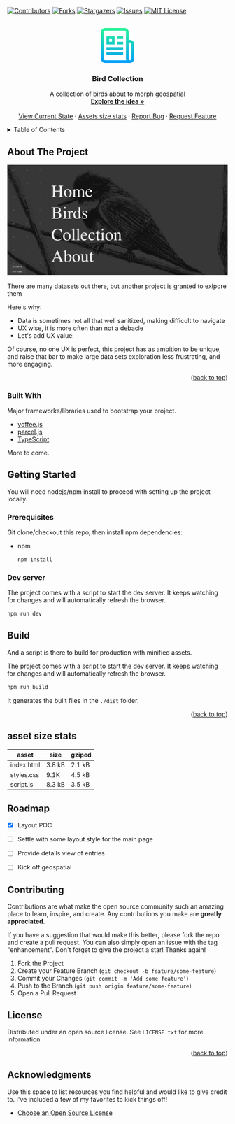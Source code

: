<a name="readme-top"></a>



<!-- PROJECT SHIELDS -->
[![Contributors][contributors-shield]][contributors-url]
[![Forks][forks-shield]][forks-url]
[![Stargazers][stars-shield]][stars-url]
[![Issues][issues-shield]][issues-url]
[![MIT License][license-shield]][license-url]



<!-- PROJECT LOGO -->
<br />
<div align="center">
  <img src="images/logo.png" alt="Logo" width="80" height="80">

  <h3 align="center">Bird Collection</h3>

  <p align="center">
    A collection of birds about to morph geospatial
    <br />
    <a href="https://github.com/hirako2000/hirako-bird-collection/#about-the-project"><strong>Explore the idea »</strong></a>
    <br />
    <br />
    <a href="https://hirako-bird-collection.surge.sh">View Current State</a>
    ·
    <a href="https://github.com/hirako2000/hirako-bird-collection/#asset-size-stats">Assets size stats</a>
    ·
    <a href="https://github.com/hirako2000/hirako-bird-collection/issues">Report Bug</a>
    ·
    <a href="https://github.com/hirako2000/hirako-bird-collection/issues">Request Feature</a>
  </p>
</div>



<!-- TABLE OF CONTENTS -->
<details>
  <summary>Table of Contents</summary>
  <ol>
    <li>
      <a href="#about-the-project">idea</a>
      <ul>
        <li><a href="#built-with">Built With</a></li>
      </ul>
    </li>
    <li>
      <a href="#getting-started">Getting Started</a>
      <ul>
        <li><a href="#prerequisites">Prerequisites</a></li>
        <li><a href="#installation">Installation</a></li>
      </ul>
    </li>
    <li><a href="#usage">Usage</a></li>
    <li><a href="#roadmap">Roadmap</a></li>
    <li><a href="#contributing">Contributing</a></li>
    <li><a href="#license">License</a></li>
    <li><a href="#contact">Contact</a></li>
    <li><a href="#acknowledgments">Acknowledgments</a></li>
  </ol>
</details>



<!-- ABOUT THE PROJECT -->
## About The Project

[![Product Name Screen Shot][product-screenshot]](https://hirako-bird-collection.surge.sh)

There are many datasets out there, but another project is granted to exlpore them

Here's why:
* Data is sometimes not all that well sanitized, making difficult to navigate
* UX wise, it is more often than not a debacle
* Let's add UX value:

Of course, no one UX is perfect,  this project has as ambition to be unique, and raise that bar to make large data sets exploration less frustrating, and more engaging.

<p align="right">(<a href="#readme-top">back to top</a>)</p>

### Built With

Major frameworks/libraries used to bootstrap your project.

* [yoffee.js](https://yoffee.netlify.app)
* [parcel.js](https://parceljs.org/)
* [TypeScript](https://www.typescriptlang.org/)

More to come.

<!-- GETTING STARTED -->
## Getting Started

You will need nodejs/npm install to proceed with setting up the project locally.

### Prerequisites

Git clone/checkout this repo, then install npm dependencies:
* npm
  ```sh
  npm install
  ```

### Dev server

The project comes with a script to start the dev server. It keeps watching for changes and will automatically refresh the browser.

  ```sh
  npm run dev
  ```

<!-- USAGE EXAMPLES -->
## Build

And a script is there to build for production with minified assets.

The project comes with a script to start the dev server. It keeps watching for changes and will automatically refresh the browser.

  ```sh
  npm run build
  ```
  
  It generates the built files in the `./dist` folder.

<p align="right">(<a href="#readme-top">back to top</a>)</p>


## asset size stats

| asset      | size   | gziped |
| ---------- | ------ | ------ |
| index.html | 3.8 kB | 2.1 kB |
| styles.css | 9.1K   | 4.5 kB |
| script.js  | 8.3 kB | 3.5 kB |
	
<!-- ROADMAP -->
## Roadmap

- [x] Layout POC
- [ ] Settle with some layout style for the main page
- [ ] Provide details view of entries
- [ ] Kick off geospatial


<!-- CONTRIBUTING -->
## Contributing

Contributions are what make the open source community such an amazing place to learn, inspire, and create. Any contributions you make are **greatly appreciated**.

If you have a suggestion that would make this better, please fork the repo and create a pull request. You can also simply open an issue with the tag "enhancement".
Don't forget to give the project a star! Thanks again!

1. Fork the Project
2. Create your Feature Branch (`git checkout -b feature/some-feature`)
3. Commit your Changes (`git commit -m 'Add some feature'`)
4. Push to the Branch (`git push origin feature/some-feature`)
5. Open a Pull Request


<!-- LICENSE -->
## License

Distributed under an open source license. See `LICENSE.txt` for more information.

<p align="right">(<a href="#readme-top">back to top</a>)</p>



<!-- ACKNOWLEDGMENTS -->
## Acknowledgments

Use this space to list resources you find helpful and would like to give credit to. I've included a few of my favorites to kick things off!

* [Choose an Open Source License](https://choosealicense.com)


<!-- MARKDOWN LINKS & IMAGES -->
[contributors-shield]: https://img.shields.io/github/contributors/hirako2000/hirako-bird-collection.svg?style=for-the-badge
[contributors-url]: https://github.com/hirako2000/hirako-bird-collection/graphs/contributors
[forks-shield]: https://img.shields.io/github/forks/hirako2000/hirako-bird-collection.svg?style=for-the-badge
[forks-url]: https://github.com/hirako2000/hirako-bird-collection/network/members
[stars-shield]: https://img.shields.io/github/stars/hirako2000/hirako-bird-collection.svg?style=for-the-badge
[stars-url]: https://github.com/hirako2000/hirako-bird-collection/stargazers
[issues-shield]: https://img.shields.io/github/issues/hirako2000/hirako-bird-collection.svg?style=for-the-badge
[issues-url]: https://github.com/hirako2000/hirako-bird-collection/issues
[license-shield]: https://img.shields.io/github/license/hirako2000/hirako-bird-collection.svg?style=for-the-badge
[license-url]: https://github.com/hirako2000/hirako-bird-collection/blob/master/LICENSE.txt
[product-screenshot]: images/screenshot.png
